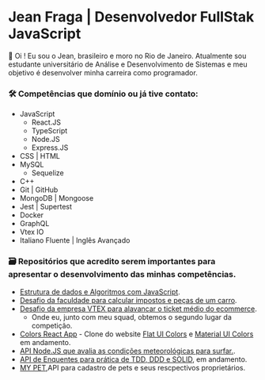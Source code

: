 #  Jean Fraga | Desenvolvedor FullStak JavaScript

👋 Oi ! Eu sou o Jean, brasileiro e moro no Rio de Janeiro. 
Atualmente sou estudante universitário de Análise e Desenvolvimento de Sistemas e
meu objetivo é desenvolver minha carreira como programador.

### 🛠️ Competências que domínio ou já tive contato: 
- JavaScript
  - React.JS 
  - TypeScript 
  - Node.JS 
  - Express.JS 
- CSS | HTML
- MySQL 
  - Sequelize
- C++
- Git | GitHub 
- MongoDB | Mongoose 
- Jest | Supertest 
- Docker 
- GraphQL 
- Vtex IO 
- Italiano Fluente | Inglês Avançado


### 🗃️ Repositórios que acredito serem importantes para apresentar o desenvolvimento das minhas competências. 

- [Estrutura de dados e Algoritmos com JavaScript](https://github.com/JeanFragaJS/algoritmos-e-estrutura-de-dados-javascript).
- [Desafio da faculdade para calcular impostos e peças de um carro](https://github.com/JeanFragaJS/Project-University-C-).
- [Desafio da empresa VTEX para alavancar o ticket médio do ecommerce](https://github.com/HamiltonLopes/combinationsAPI). 
  - Onde eu, junto com meu squad, obtemos o segundo lugar da competição.
- [Colors React App](https://github.com/JeanFragaJS/colors-react-app) - Clone do website [Flat UI Colors](https://flatuicolors.com/) e [Material UI Colors](http://materialuicolors.co/?utm_source=launchers) em andamento.  
- [API Node.JS que avalia as condições meteorológicas para surfar.](https://github.com/JeanFragaJS/nodejs-typescript-api). 
- [API de Enquentes para prática de TDD, DDD e SOLID](https://github.com/JeanFragaJS/clean-node-api), em andamento.
- [MY PET](https://github.com/JeanFragaJS/my-pet-api),API para cadastro de pets e seus rescpectivos proprietários. 





<!---
JeanFragaJS/JeanFragaJS is a ✨ special ✨ repository because its `README.md` (this file) appears on your GitHub profile.
You can click the Preview link to take a look at your changes.
--->
